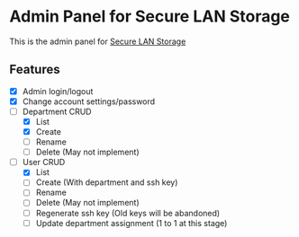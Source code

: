Admin Panel for Secure LAN Storage
==
This is the admin panel for [Secure LAN Storage](https://github.com/phwoolcon/docker-utils/tree/lan-storage)

## Features
* [x] Admin login/logout
* [x] Change account settings/password
* [ ] Department CRUD
    - [x] List
    - [x] Create
    - [ ] Rename
    - [ ] Delete (May not implement)
* [ ] User CRUD
    - [x] List
    - [ ] Create (With department and ssh key)
    - [ ] Rename
    - [ ] Delete (May not implement)
    - [ ] Regenerate ssh key (Old keys will be abandoned)
    - [ ] Update department assignment (1 to 1 at this stage)
